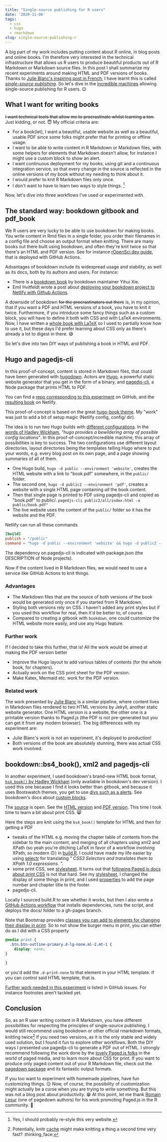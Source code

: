 ```yaml
---
title: "Single-source publishing for R users"
date: '2020-11-06'
tags:
  - css
  - hugo
  - rmarkdown
slug: single-source-publishing-r
---
```


A big part of my work includes putting content about R online, in blog posts and online books.
I'm therefore very interested in the technical infrastructure that allows us R users to produce beautiful products out of R Markdown or Markdown source files.
In this post I shall summarize my recent experiments around making HTML and PDF versions of books.
Thanks to [Julie Blanc's inspiring post in French](https://julie-blanc.fr/blog/2020-11-05_chiragan/), I have learnt this is called [_single-source publishing_](https://en.wikipedia.org/wiki/Single-source_publishing).
So let's dive in the [incredible machines](https://en.wikipedia.org/wiki/The_Incredible_Machine_%28series%29) allowing single-source publishing for R users. :wink:

## What I want for writing books

~~I want technical tools that allow me to procrastinate whilst learning a ton.~~
Just kidding, or not. :innocent:
My official criteria are:

* For a book(let), I want a beautiful, usable website as well as a beautiful, usable PDF since some folks might prefer that for printing or offline usage.
* I want to be able to write content in R Markdown or Markdown files, with some helpers for elements that Markdown doesn't allow, for instance I might use a custom block to show an alert.
* I want continuous deployment for my books, using git and a continuous integration service, so that every change in the source is reflected in the online versions of my book without my needing to think about it.
* I would prefer to knit R Markdown files only once.
* I don't want to have to learn two ways to style things. [^website]

[^website]: Yes, I should probably re-style this very website.

Now, let's dive into three workflows I've used or experimented with.

## The standard way: bookdown gitbook and pdf_book

We R users are very lucky to be able to use bookdown for making books.
You write content in Rmd files in a single folder, you order their filenames in a config file and choose an output format when knitting.
There are many books out there built using bookdown, and often they're knit twice so that there's an HTML and PDF version.
See for instance [rOpenSci dev guide](https://devguide.ropensci.org), that is deployed with GitHub Actions.

Advantages of bookdown include its widespread usage and stability, as well as its docs, both by its authors and users. For instance:

* There is a [bookdown book](https://bookdown.org/yihui/bookdown/) by bookdown maintainer Yihui Xie.
* Emil Hvitfeldt wrote a post about [deploying your bookdown project to Netlify with Github Actions](https://www.hvitfeldt.me/blog/bookdown-netlify-github-actions/).

A downside of bookdown ~~for the procrastinators out there~~ is, in my opinion, that if you want a PDF and HTML versions of a book, you have to knit it twice.
Furthermore, if you introduce some fancy things such as a custom block, you will have to define it both with CSS and with LaTeX environments.
Now, I have written a [whole book with LaTeX](https://www.editions-ellipses.fr/accueil/5374-l-oral-de-biologie-aux-concours-bcpst-9782729853693.html) so I used to partially know how to use it, but these days I'd prefer learning about CSS only as there's already a lot to digest in there. :sweat_smile:

So let's dive into two DIY ways of publishing a book in HTML and PDF.

## Hugo and pagedjs-cli

In this proof-of-concept, content is stored in Markdown files, that could have been generated with [hugodown](https://hugodown.r-lib.org/).
Actors are [Hugo](https://gohugo.io/), a powerful static website generator that you get in the form of a binary, and [pagedjs-cli](https://gitlab.pagedmedia.org/tools/pagedjs-cli), a Node package that prints HTML to PDF.

You can find a [repo corresponding to this experiment](https://github.com/maelle/testbook) on GitHub, and the [resulting book](https://hugo-pagedjs-book.netlify.app/) on Netlify.

This proof-of-concept is based on the great [hugo-book theme](https://github.com/alex-shpak/hugo-book). 
My "work" was just to add a bit of setup magic (Netlify config, config/ dir).

The idea is to run two Hugo builds with [different configurations](https://gohugo.io/getting-started/configuration/).
In the [words of Hadley Wickham](https://github.com/r-lib/hugodown/issues/14#issuecomment-632850506), _"hugo provides a bewildering array of possible config locations"_. 
In this proof-of-concept/incredible machine, this array of possibilities is key to success.
The two configurations use different layout directories, layout directories being the templates telling Hugo where to put your words, e.g. every blog post on its own page, and a page showing summaries of all of them.

* One Hugo build, `hugo -d public --environment 'website'`, creates the HTML website with a link to "book.pdf" somewhere, in the `public/` folder.
* The second one, `hugo -d public2 --environment 'pdf'`, creates a website with a single HTML page containing _all_ the book content.
* Then that single page is printed to PDF using pagedjs-cli and copied as "book.pdf" to public/. `pagedjs-cli public2/all/index.html -o public/book.pdf"`
* The live website uses the content of the `public/` folder so it has the website and the PDF.

Netlify can run all these commands

```toml
[build]
publish = "/public"
command = "hugo -d public --environment 'website' && hugo -d public2 --environment 'pdf' && pagedjs-cli public2/all/index.html -o public/book.pdf"
```

The dependency on pagedjs-cli is indicated with package.json (the DESCRIPTION of Node projects).

Now if the content lived in R Markdown files, we would need to use a service like GitHub Actions to knit things.

### Advantages

* The Markdown files that are the source of both versions of the book would be generated only once if you started from R Markdown.
* Styling both versions rely on CSS. I haven't added any print styles but if you used this workflow for real, then it'd be better to, of course.
* Compared to creating a gitbook with `bookdown`, one could customize the HTML website more easily, and use any Hugo feature.

### Further work

If I decided to take this further, that is!
All the work would be aimed at making the PDF version better

* Improve the Hugo layout to add various tables of contents (for the whole book, for chapters).
* Actually work on the CSS print sheet for the PDF version.
* Make Katex, Mermaid etc. work for the PDF version.

### Related work

The work presented by [Julie Blanc](https://julie-blanc.fr/blog/2020-11-05_chiragan/) is a similar pipeline, where content lives in Markdown files rendered to two HTML versions by Jekyll, another static website generator.
One HTML version is a website, the other one is a printable version thanks to Paged.js (the PDF is not pre-generated but you can get it from any modern browser).
The big differences with my experiment are:

* Julie Blanc's work is not an experiment, it's deployed to production!
* Both versions of the book are absolutely stunning, there was actual CSS work involved. 

## bookdown::bs4_book(), xml2 and pagedjs-cli

In another experiment, I used bookdown's brand-new HTML book format, [`bs4_book()` by Hadley Wickham](https://twitter.com/hadleywickham/status/1323038454914187264) (only available in bookdown's dev version).
I used this one because I find it looks better than gitbook, and because it uses Bootswatch themes, you get to use [divs such as a alerts](https://bootswatch.com/cerulean/).
See bookdown's docs about [custom blocks](https://bookdown.org/yihui/rmarkdown-cookbook/custom-blocks.html).

The [source](https://github.com/maelle/bspagedjs) is open. See the
[HTML version](https://maelle.github.io/bspagedjs/intro.html) and [PDF version](https://maelle.github.io/bspagedjs/result.pdf). 
This time I took time to learn a bit about print CSS. :smile_cat:

Here the steps are knit using the `bs4_book()` template for HTML and then for getting a PDF

* tweaks of the HTML e.g. moving the chapter table of contents from the sidebar to the main content, and merging of all chapters using xml2 and XPath (so yeah you're ditching LaTeX in favor of a workflow involving XPath, so modern :upside_down_face:) in [build.R](https://github.com/maelle/bspagedjs/blob/master/build.R). I could have made my life easier by using [selectr](https://sjp.co.nz/projects/selectr/) for translating _" CSS3 Selectors and translates them to XPath 1.0 expressions. "_.
* some print CSS, see [stylesheet](style.css). It turns out that [following Paged.js docs about print CSS](https://www.pagedjs.org/documentation/05-designing-for-print/) is not that hard. See my [stylesheet](https://github.com/maelle/bspagedjs/blob/master/style.css), I changed the display of some things in print, and I used [properties](https://www.pagedjs.org/documentation/07-generated-content-in-margin-boxes/`) to add the page number and chapter title to the footer.
* pagedjs-cli.

Locally I sourced build.R to see whether it works, but then I also wrote a [GitHub Actions workflow](https://github.com/maelle/bspagedjs/blob/master/.github/workflows/main.yml) that installs dependencies, runs the script, and deploys the docs/ folder to a gh-pages branch.


Note that Bootstrap provides [classes you can add to elements for changing their display in print](https://getbootstrap.com/docs/4.0/utilities/display/#display-in-print).
So to not show the burger menu in print, you can either do as I did with a CSS property

```css
@media print {
  .btn.btn-outline-primary.d-lg-none.ml-2.mt-1 {
    display: none;
}

}
```

or you'd add the `.d-print-none` to that element in your HTML template.
If you can control said HTML template, that is.

[Further work needed in this experiment](https://github.com/maelle/bspagedjs/issues?q=is%3Aissue+is%3Aopen+sort%3Aupdated-desc) is listed in GitHub issues.
For instance footnotes aren't tackled yet.

## Conclusion

So, as an R user writing content in R Markdown, you have different possibilities for respecting the principles of single-source publishing.
I would still recommend using bookdown or other official rmarkdown formats, knitting twice[^cache] if you need two versions, as it is the only stable and widely used solution, but I found it fun to explore other workflows.
Both the DIY ways I presented use pagedjs-cli to generate a PDF out of HTML. I strongly recommend following the work done by the [lovely Paged.js folks](https://www.pagedjs.org/) in the world of paged media, and to learn more about CSS for print.
If you want to produce only paged content out of your R Markdown file, check out the [pagedown package](https://pagedown.rbind.io/) and its fantastic output formats.

If you too want to experiment with homemade pipelines, have fun customizing things. :wink:
Now, of course, the possibility of customization might actually be a curse when you are trying to write something.
But this was not a blog post about productivity. :grin:
At this point, let me thank [Romain Lesur](https://twitter.com/RLesur) (one of pagedown authors) for his work promoting Paged.js in the R community. :pray:

[^cache]: Potentially, knitr [cache](https://bookdown.org/yihui/rmarkdown-cookbook/cache-path.html) might make knitting a thing a second time very fast? :thinking_face: